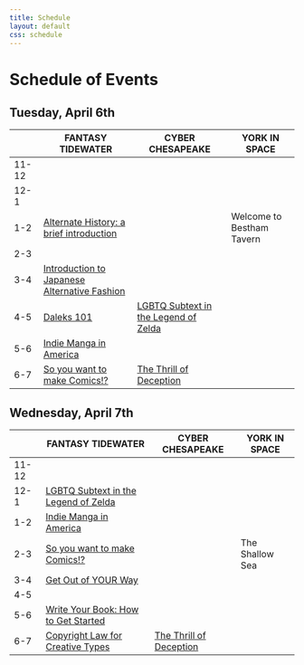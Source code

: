 ```yaml
---
title: Schedule
layout: default
css: schedule
---
```


<!-- Thanks for the HTML export google sheets! -->
 
# Schedule of Events

## Tuesday, April 6th
<div class="ritz grid-container" dir="ltr">
    <table class="waffle" cellspacing="0" cellpadding="0">
        <thead>
            <tr>
                <th class="row-header freezebar-origin-ltr"></th>
                <th class="column-headers-background">FANTASY TIDEWATER</th>
                <th class="column-headers-background">CYBER CHESAPEAKE</th>
                <th class="column-headers-background">YORK IN SPACE</th>
            </tr>
        </thead>
        <tbody>
            <tr style="height: 20px">
                <td class="s1" dir="ltr">11-12</td>
                <td></td>
                <td></td>
                <td></td>
            </tr>
            <tr style="height: 20px">
                <td class="s1" dir="ltr">12-1</td>
                <td></td>
                <td></td>
                <td></td>
            </tr>
            <tr style="height: 20px">
                <td class="s1" dir="ltr">1-2</td>
                <td class="s2" dir="ltr">
                    <a href="/panelists.html#alternate-history-a-brief-introduction">
                        Alternate History: a brief introduction
                    </a>
                </td>
                <td></td>
                <td class="s3 softmerge" dir="ltr">Welcome to Bestham Tavern</td>
            </tr>
            <tr style="height: 20px">
                <td class="s1" dir="ltr">2-3</td>
                <td class="s2" dir="ltr"></td>
                <td></td>
                <td class="s2"></td>
            </tr>
            <tr style="height: 20px">
                <td class="s1" dir="ltr">3-4</td>
                <td class="s5 softmerge" dir="ltr">
                        <a href="/panelists.html#introduction-to-japanese-alternative-fashion">
                            Introduction to Japanese Alternative Fashion
                        </a>
                </td>
                <td class="s4"></td>
                <td class="s6"></td>
            </tr>
            <tr style="height: 20px">
                <td class="s1" dir="ltr">4-5</td>
                <td class="s2" dir="ltr">
                    <a href="/panelists.html#daleks-101">Daleks 101</a>
                </td>
                <td class="s5 softmerge" dir="ltr">
                    <a href="/panelists.html#lgbtq-subtext-in-the-legend-of-zelda">LGBTQ Subtext in the Legend of Zelda</a>
                </td>
                <td class="s4"></td>
            </tr>
            <tr style="height: 20px">
                <td class="s1" dir="ltr">5-6</td>
                <td class="s7" dir="ltr">
                    <a href="/panelists.html#indie-manga-in-america">Indie Manga in America</a></td>
                <td></td>
                <td></td>
            </tr>
            <tr style="height: 20px">
                <td class="s1" dir="ltr">6-7</td>
                <td class="s2" dir="ltr">
                    <a href="/panelists.html#so-you-want-to-make-comics">So you want to make Comics!?</a>
                </td>
                <td class="s5" dir="ltr">
                    <a href="/panelists.html#the-thrill-of-deception">The Thrill of Deception</a>
                </td>
                <td></td>
            </tr>
        </tbody>
    </table>
</div>

## Wednesday, April 7th

<div class="ritz grid-container" dir="ltr">
    <table class="waffle" cellspacing="0" cellpadding="0">
        <thead>
            <tr>
                <th class="row-header freezebar-origin-ltr"></th>
                <th class="column-headers-background">FANTASY TIDEWATER</th>
                <th class="column-headers-background">CYBER CHESAPEAKE</th>
                <th class="column-headers-background">YORK IN SPACE</th>
            </tr>
        </thead>
        <tbody>
            <tr style="height: 20px">
                <td class="s1" dir="ltr">11-12</td>
                <td></td>
                <td></td>
                <td></td>
            </tr>
            <tr style="height: 20px">
                <td class="s1" dir="ltr">12-1</td>
                <td class="s2" dir="ltr">
                    <a href="/panelists.html#lgbtq-subtext-in-the-legend-of-zelda">LGBTQ Subtext in the Legend of Zelda</a>
                </td>
                <td></td>
                <td></td>
            </tr>
            <tr style="height: 20px">
                <td class="s1" dir="ltr">1-2</td>
                <td class="s7" dir="ltr">
                    <a href="/panelists.html#indie-manga-in-america">Indie Manga in America</a>
                </td>
                <td></td>
                <td></td>
            </tr>
            <tr style="height: 20px">
                <td class="s1" dir="ltr">2-3</td>
                <td class="s2" dir="ltr">
                    <a href="/panelists.html#so-you-want-to-make-comics">So you want to make Comics!?</a>
                </td>
                <td></td>
                <td class="s2" dir="ltr">The Shallow Sea</td>
            </tr>
            <tr style="height: 20px">
                <td class="s1" dir="ltr">3-4</td>
                <td class="s7" dir="ltr">
                    <a href="/panelists.html#get-out-of-your-way">Get Out of YOUR Way</a>
                </td>
                <td></td>
                <td class="s2"></td>
            </tr>
            <tr style="height: 20px">
                <td class="s1" dir="ltr">4-5</td>
                <td class="s0" dir="ltr"></td>
                <td></td>
                <td class="s2"></td>
            </tr>
            <tr style="height: 20px">
                <td class="s1" dir="ltr">5-6</td>
                <td class="s2" dir="ltr">
                    <a href="/panelists.html#write-your-book-how-to-get-started">Write Your Book: How to Get Started</a>
                </td>
                <td></td>
                <td class="s2"></td>
            </tr>
            <tr style="height: 20px">
                <td class="s1" dir="ltr">6-7</td>
                <td class="s7" dir="ltr">
                    <a href="/panelists.html#copyright-law-for-creative-types">Copyright Law for Creative Types</a>
                </td>
                <td class="s2" dir="ltr">
                    <a href="/panelists.html#the-thrill-of-deception">The Thrill of Deception</a>
                </td>
                <td></td>
            </tr>
        </tbody>
    </table>